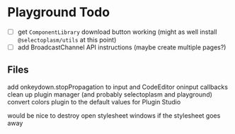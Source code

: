 # Playground Todo

- [ ] get `ComponentLibrary` download button working (might as well install `@selectoplasm/utils` at this point)
- [ ] add BroadcastChannel API instructions (maybe create multiple pages?)

## Files

add onkeydown.stopPropagation to input and CodeEditor oninput callbacks
clean up plugin manager (and probably selectoplasm and playground)
convert colors plugin to the default values for Plugin Studio

would be nice to destroy open stylesheet windows if the stylesheet goes away
